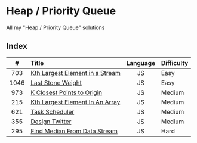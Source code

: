 # Heap / Priority Queue

All my "Heap / Priority Queue" solutions

## Index

| **#** | **Title**                                 | **Language** | **Difficulty** |
| :---: | :---------------------------------------- | :----------: | :------------- |
|  703  | [Kth Largest Element in a Stream](703.js) |      JS      | Easy           |
| 1046  | [Last Stone Weight](1046.js)              |      JS      | Easy           |
|  973  | [K Closest Points to Origin](973.js)      |      JS      | Medium         |
|  215  | [Kth Largest Element In An Array](215.js) |      JS      | Medium         |
|  621  | [Task Scheduler](621.js)                  |      JS      | Medium         |
|  355  | [Design Twitter](355.js)                  |      JS      | Medium         |
|  295  | [Find Median From Data Stream](295.js)    |      JS      | Hard           |
